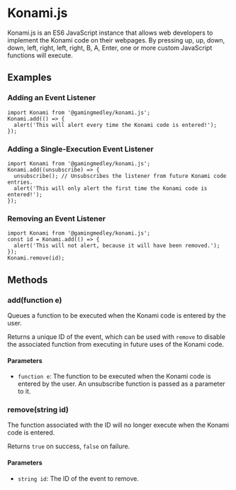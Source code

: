 # Konami.js
Konami.js is an ES6 JavaScript instance that allows web developers to implement the Konami code on their webpages. By pressing up, up, down, down, left, right, left, right, B, A, Enter, one or more custom JavaScript functions will execute.

## Examples

### Adding an Event Listener
```JS
import Konami from '@gamingmedley/konami.js';
Konami.add(() => {
  alert('This will alert every time the Konami code is entered!');
});
```

### Adding a Single-Execution Event Listener
```JS
import Konami from '@gamingmedley/konami.js';
Konami.add((unsubscribe) => {
  unsubscribe(); // Unsubscribes the listener from future Konami code entries.
  alert('This will only alert the first time the Konami code is entered!');
});
```

### Removing an Event Listener
```JS
import Konami from '@gamingmedley/konami.js';
const id = Konami.add(() => {
  alert('This will not alert, because it will have been removed.');
});
Konami.remove(id);
```

## Methods

### add(function e)
Queues a function to be executed when the Konami code is entered by the user.

Returns a unique ID of the event, which can be used with `remove` to disable the associated function from executing in future uses of the Konami code.

#### Parameters
* `function e`: The function to be executed when the Konami code is entered by the user. An unsubscribe function is passed as a parameter to it.

### remove(string id)
The function associated with the ID will no longer execute when the Konami code is entered.

Returns `true` on success, `false` on failure.

#### Parameters
* `string id`: The ID of the event to remove.

